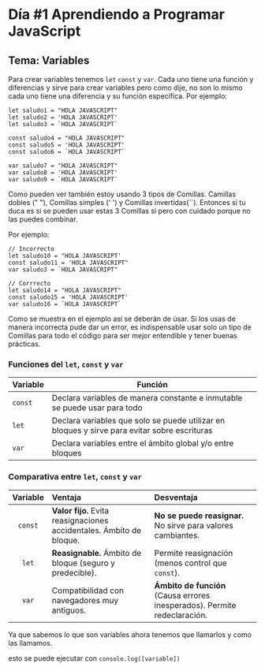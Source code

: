 # Día #1 Aprendiendo a Programar JavaScript
## Tema: Variables

Para crear variables tenemos ```let``` ```const``` y ```var```. 
Cada uno tiene una función y diferencias y sirve para crear variables pero como dije, no son lo mismo cada uno tiene una diferencia y su función específica.
Por ejemplo:
```
let saludo1 = "HOLA JAVASCRIPT"
let saludo2 = 'HOLA JAVASCRIPT'
let saludo3 = `HOLA JAVASCRIPT`

const saludo4 = "HOLA JAVASCRIPT"
const saludo5 = 'HOLA JAVASCRIPT'
const saludo6 = `HOLA JAVASCRIPT`

var saludo7 = "HOLA JAVASCRIPT"
var saludo8 = 'HOLA JAVASCRIPT'
var saludo9 = `HOLA JAVASCRIPT`
```

Como pueden ver también estoy usando 3 tipos de Comillas. Camillas dobles (" "), Comillas simples (' ') y Comillas invertidas(``).
Entonces si tu duca es si se pueden usar estas 3 Comillas si pero con cuidado porque no las puedes combinar.

Por ejemplo:
```
// Incorrecto
let saludo10 = "HOLA JAVASCRIPT'
const saludo11 = 'HOLA JAVASCRIPT"
var saludo3 = `HOLA JAVASCRIPT"

// Corrrecto
let saludo14 = "HOLA JAVASCRIPT"
const saludo15 = 'HOLA JAVASCRIPT'
var saludo16 = `HOLA JAVASCRIPT`
```
Como se muestra en el ejemplo así se deberán de úsar. Si los usas de manera incorrecta pude dar un error, es indispensable usar solo un tipo de Comillas para todo el código para ser mejor entendible y tener buenas prácticas.

### Funciones del `let`, `const` y `var`

| Variable | Función |
| --- | --- |
| ```const``` | Declara variables de manera constante e inmutable se puede usar para todo|
| ```let``` | Declara variables que solo se puede utilizar en bloques y sirve para evitar sobre escrituras |
| ```var```| Declara variables entre el ámbito global y/o entre bloques |

### Comparativa entre `let`, `const` y `var`
| Variable | Ventaja | Desventaja |
| :---: | :--- | :--- |
| `const` | **Valor fijo.** Evita reasignaciones accidentales. Ámbito de bloque. | **No se puede reasignar.** No sirve para valores cambiantes. |
| `let` | **Reasignable.** Ámbito de bloque (seguro y predecible). | Permite reasignación (menos control que `const`). |
| `var` | Compatibilidad con navegadores muy antiguos. | **Ámbito de función** (Causa errores inesperados). Permite redeclaración. |

Ya que sabemos lo que son variables ahora tenemos que llamarlos y como las llamamos.

esto se puede ejecutar con ```console.log([variable])```
